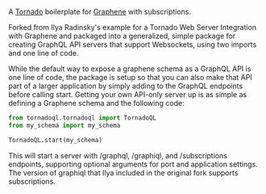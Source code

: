 A [Tornado](http://www.tornadoweb.org/) boilerplate for [Graphene](http://graphene-python.org/) with subscriptions.

Forked from Ilya Radinsky's example for a Tornado Web Server Integration with Graphene and packaged into a generalized, simple package for creating GraphQL API servers that support Websockets, using two imports and one line of code.

While the default way to expose a graphene schema as a GraphQL API is one line of code, the package is setup so that you can also make that API part of a larger application by simply adding to the GraphQL endpoints before calling start. Getting your own API-only server up is as simple as defining a Graphene schema and the following code:

```python
from tornadoql.tornadoql import TornadoQL
from my_schema import my_schema

TornadoQL.start(my_schema)

```

This will start a server with /graphql, /graphiql, and /subscriptions endpoints, supporting optional arguments for port and application settings. The version of graphiql that Ilya included in the original fork supports subscriptions.

